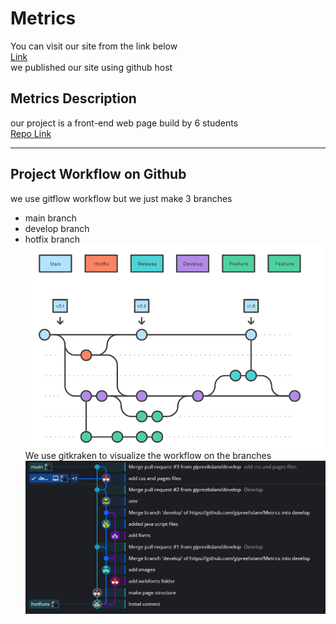 # Metrics
You can visit our site from the link below <br>
[Link](https://gipreelislam.github.io/Metrics/)<br>
we published our site using github host

## Metrics Description
our project is a front-end web page build by 6 students <br>
[Repo Link](https://github.com/gipreelislam/Metrics.git)
____
## Project Workflow on Github
we use gitflow workflow but we just make 3 branches
- main branch
- develop branch
- hotfix branch
<br>![Gitflow](resources/gitflow.jpg)<br>
We use gitkraken to visualize the workflow on the branches<br>
![Gitkraken](resources/gitkraken.jpg)
